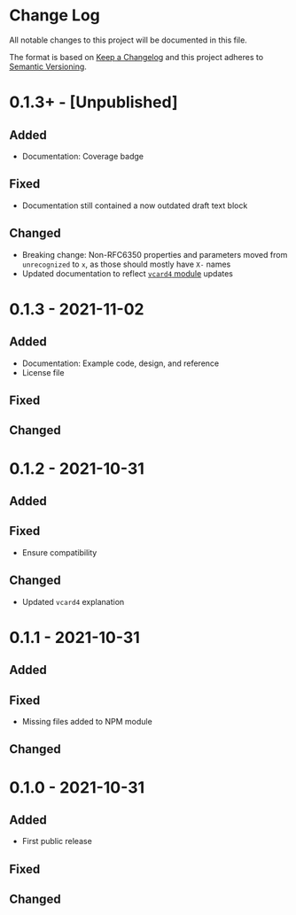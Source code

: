 # Change Log

All notable changes to this project will be documented in this file.

The format is based on [Keep a Changelog](https://keepachangelog.com/)
and this project adheres to [Semantic Versioning](https://semver.org/).

# 0.1.3+ - [Unpublished]

## Added

- Documentation: Coverage badge

## Fixed

- Documentation still contained a now outdated draft text block

## Changed

- Breaking change: Non-RFC6350 properties and parameters moved from `unrecognized` to `x`, as those should mostly have `X-` names
- Updated documentation to reflect [`vcard4` module](https://github.com/kelseykm/vcard4) updates

# 0.1.3 - 2021-11-02

## Added

- Documentation: Example code, design, and reference
- License file

## Fixed

## Changed

# 0.1.2 - 2021-10-31

## Added

## Fixed

- Ensure compatibility

## Changed

- Updated `vcard4` explanation

# 0.1.1 - 2021-10-31

## Added

## Fixed

- Missing files added to NPM module

## Changed

# 0.1.0 - 2021-10-31

## Added

- First public release

## Fixed

## Changed
